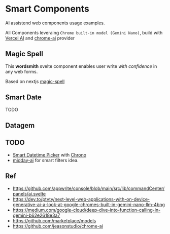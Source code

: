 # Smart Components

AI assistend web components usage examples.

All Components leveraing `Chrome built-in model (Gemini Nano)`, build with [Vercel AI](https://vercel.com/ai) and [chrome-ai](https://github.com/jeasonstudio/chrome-ai) provider

## Magic Spell

This **wordsmith** svelte component enables user write *with confidence* in any web forms.

Based on nextjs [magic-spell](https://github.com/ai-ng/magic-spell/tree/main)

## Smart Date

TODO

## Datagem

## TODO

- [Smart Datetime Picker](https://dub.co/blog/smart-datetime-picker) with [Chrono](https://git.new/chrono)
- [midday-ai](https://github.com/midday-ai/midday) for smart filters idea.

## Ref

- <https://github.com/appwrite/console/blob/main/src/lib/commandCenter/panels/ai.svelte>
- <https://dev.to/ptvty/next-level-web-applications-with-on-device-generative-ai-a-look-at-google-chromes-built-in-gemini-nano-llm-4bng>
- <https://medium.com/google-cloud/deep-dive-into-function-calling-in-gemini-b62e2618e3a7>
- <https://github.com/marketplace/models>
- <https://github.com/jeasonstudio/chrome-ai>
